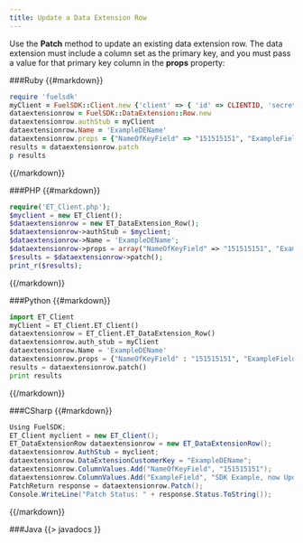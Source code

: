 ```yaml
---
title: Update a Data Extension Row
---
```


Use the **Patch** method to update an existing data extension row. The data extension must include a column set as the primary key, and you must pass a value for that primary key column in the **props** property:

###Ruby
{{#markdown}}
```ruby  
require 'fuelsdk'
myClient = FuelSDK::Client.new {'client' => { 'id' => CLIENTID, 'secret' => SECRET }}
dataextensionrow = FuelSDK::DataExtension::Row.new
dataextensionrow.authStub = myClient
dataextensionrow.Name = 'ExampleDEName'
dataextensionrow.props = {"NameOfKeyField" => "151515151", "ExampleField"=> "SDK Example, now Updated!"}
results = dataextensionrow.patch
p results
```
{{/markdown}}

###PHP
{{#markdown}}
```php  
require('ET_Client.php');
$myclient = new ET_Client();
$dataextensionrow = new ET_DataExtension_Row();
$dataextensionrow->authStub = $myclient;
$dataextensionrow->Name = 'ExampleDEName';
$dataextensionrow->props = array("NameOfKeyField" => "151515151", "ExampleField" => "SDK Example, now Updated!");
$results = $dataextensionrow->patch();
print_r($results);
```
{{/markdown}}

###Python
{{#markdown}}
```python  
import ET_Client
myClient = ET_Client.ET_Client()
dataextensionrow = ET_Client.ET_DataExtension_Row()
dataextensionrow.auth_stub = myClient
dataextensionrow.Name = 'ExampleDEName'
dataextensionrow.props = {"NameOfKeyField" : "151515151", "ExampleField" : "SDK Example, now Updated!"}
results = dataextensionrow.patch()
print results
```
{{/markdown}}

###CSharp
{{#markdown}}
```csharp  
Using FuelSDK;
ET_Client myclient = new ET_Client();
ET_DataExtensionRow dataextensionrow = new ET_DataExtensionRow();
dataextensionrow.AuthStub = myclient;
dataextensionrow.DataExtensionCustomerKey = "ExampleDEName";
dataextensionrow.ColumnValues.Add("NameOfKeyField", "151515151");
dataextensionrow.ColumnValues.Add("ExampleField", "SDK Example, now Updated!");
PatchReturn response = dataextensionrow.Patch();
Console.WriteLine("Patch Status: " + response.Status.ToString());
```
{{/markdown}}

###Java
{{> javadocs }}

